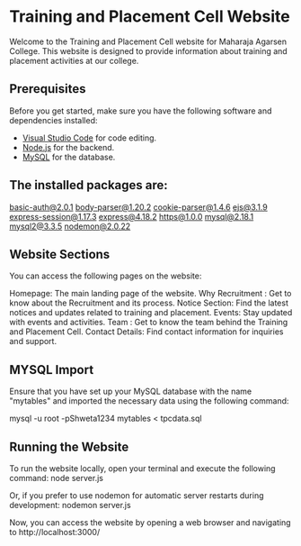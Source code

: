 # Training and Placement Cell Website

Welcome to the Training and Placement Cell website for Maharaja Agarsen College. This website is designed to provide information about training and placement activities at our college.

## Prerequisites

Before you get started, make sure you have the following software and dependencies installed:

- [Visual Studio Code](https://code.visualstudio.com/) for code editing.
- [Node.js](https://nodejs.org/) for the backend.
- [MySQL](https://www.mysql.com/) for the database.


## The installed packages are:

basic-auth@2.0.1
body-parser@1.20.2
cookie-parser@1.4.6
ejs@3.1.9
express-session@1.17.3
express@4.18.2
https@1.0.0
mysql@2.18.1
mysql2@3.3.5
nodemon@2.0.22


## Website Sections
You can access the following pages on the website:

Homepage: The main landing page of the website.
Why Recruitment : Get to know about the Recruitment and its process.
Notice Section: Find the latest notices and updates related to training and placement.
Events: Stay updated with events and activities.
Team : Get to know the team behind the Training and Placement Cell.
Contact Details: Find contact information for inquiries and support.


## MYSQL Import
Ensure that you have set up your MySQL database with the name "mytables" and imported the necessary data using the following command:

mysql -u root -pShweta1234 mytables < tpcdata.sql


## Running the Website
To run the website locally, open your terminal and execute the following command:
node server.js

Or, if you prefer to use nodemon for automatic server restarts during development:
nodemon server.js

Now, you can access the website by opening a web browser and navigating to http://localhost:3000/
